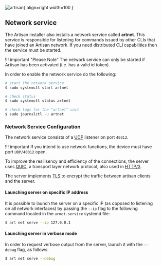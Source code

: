 ![artisan](../img/artisan.png){ align=right width=100 }

## Network service

The Artisan installer also installs a network service called __artnet__.
This service is responsible for listening for commands issued by other CLIs that have joined
an Artisan network. If you need distributed CLI capabilities then the service must be started.

!!! important "Please Note"
    The network service can only be started if Artisan has been activated (i.e. has a valid id token).

In order to enable the network service do the following:

```bash
# start the network service
$ sudo systemctl start artnet

# check status
$ sudo systemctl status artnet

# check logs for the "artnet" unit
$ sudo journalctl -u artnet
```

### Network Service Configuration

The network service consists of a [UDP](https://en.wikipedia.org/wiki/User_Datagram_Protocol) listener on port `40312`.

!!! important
    If you intend to use network functions, the device must have port `UDP/40312` open.

To improve the resilisency and efficiency of the connections, the server uses [QUIC](https://en.wikipedia.org/wiki/QUIC), a transport layer network protocol, also used in [HTTP/3](https://en.wikipedia.org/wiki/HTTP/3).

The server implements [TLS](https://en.wikipedia.org/wiki/Transport_Layer_Security) to encrypt the traffic between artisan clients and the server.

#### Launching server on specific IP address

It is possible to launch the server on a specific IP (as opposed to listening on all network interfaces) by passing the `--ip` flag to the following command located in the `arnet.service` systemd file:

```bash
$ art net serve --ip 127.0.0.1
```

#### Launching server in verbose mode

In order to request verbose output from the server, launch it with the `--debug` flag, as follows:

```bash
$ art net serve --debug
```
